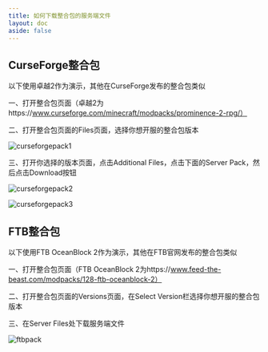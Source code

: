 ```yaml
---
title: 如何下载整合包的服务端文件
layout: doc
aside: false
---
```


## CurseForge整合包

以下使用卓越2作为演示，其他在CurseForge发布的整合包类似

一、打开整合包页面（卓越2为https://www.curseforge.com/minecraft/modpacks/prominence-2-rpg/）

二、打开整合包页面的Files页面，选择你想开服的整合包版本

![curseforgepack1](/imgs/serverpack/curseforgepack1.png)

三、打开你选择的版本页面，点击Additional Files，点击下面的Server Pack，然后点击Download按钮

![curseforgepack2](/imgs/serverpack/curseforgepack2.png)

![curseforgepack3](/imgs/serverpack/curseforgepack3.png)

## FTB整合包

以下使用FTB OceanBlock 2作为演示，其他在FTB官网发布的整合包类似

一、打开整合包页面（FTB OceanBlock 2为https://www.feed-the-beast.com/modpacks/128-ftb-oceanblock-2）

二、打开整合包页面的Versions页面，在Select Version栏选择你想开服的整合包版本

三、在Server Files处下载服务端文件

![ftbpack](/imgs/serverpack/ftbpack.png)
